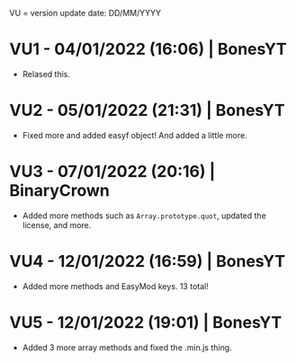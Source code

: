 VU = version update
date: DD/MM/YYYY

# VU1 - 04/01/2022 (16:06) | BonesYT
* Relased this.
# VU2 - 05/01/2022 (21:31) | BonesYT
* Fixed more and added easyf object! And added a little more.
# VU3 - 07/01/2022 (20:16) | BinaryCrown
* Added more methods such as `Array.prototype.quot`, updated the license, and more.
# VU4 - 12/01/2022 (16:59) | BonesYT
* Added more methods and EasyMod keys. 13 total!
# VU5 - 12/01/2022 (19:01) | BonesYT
* Added 3 more array methods and fixed the .min.js thing.